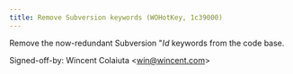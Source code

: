 ```yaml
---
title: Remove Subversion keywords (WOHotKey, 1c39000)
---
```


Remove the now-redundant Subversion "$Id$ keywords from the code base.

Signed-off-by: Wincent Colaiuta &lt;win@wincent.com&gt;
